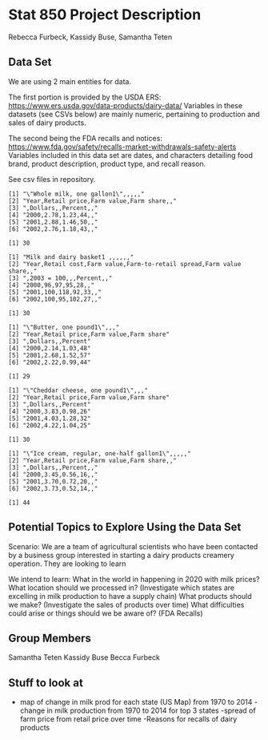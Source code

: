 Stat 850 Project Description
================
Rebecca Furbeck, Kassidy Buse, Samantha Teten

## Data Set

We are using 2 main entities for data.

The first portion is provided by the USDA ERS:
<https://www.ers.usda.gov/data-products/dairy-data/> Variables in these
datasets (see CSVs below) are mainly numeric, pertaining to production
and sales of dairy products.

The second being the FDA recalls and notices:
<https://www.fda.gov/safety/recalls-market-withdrawals-safety-alerts>
Variables included in this data set are dates, and characters detailing
food brand, product description, product type, and recall reason.

See csv files in repository.

``` 
[1] "\"Whole milk, one gallon1\",,,,,"         
[2] "Year,Retail price,Farm value,Farm share,,"
[3] ",Dollars,,Percent,,"                      
[4] "2000,2.78,1.23,44,,"                      
[5] "2001,2.88,1.46,50,,"                      
[6] "2002,2.76,1.18,43,,"                      
```

    [1] 30

``` 
[1] "Milk and dairy basket1 ,,,,,,"                                       
[2] "Year,Retail cost,Farm value,Farm-to-retail spread,Farm value share,,"
[3] ",2003 = 100,,,Percent,,"                                             
[4] "2000,96,97,95,28,,"                                                  
[5] "2001,100,118,92,33,,"                                                
[6] "2002,100,95,102,27,,"                                                
```

    [1] 30

``` 
[1] "\"Butter, one pound1\",,,"              
[2] "Year,Retail price,Farm value,Farm share"
[3] ",Dollars,,Percent"                      
[4] "2000,2.14,1.03,48"                      
[5] "2001,2.68,1.52,57"                      
[6] "2002,2.22,0.99,44"                      
```

    [1] 29

``` 
[1] "\"Cheddar cheese, one pound1\",,,"      
[2] "Year,Retail price,Farm value,Farm share"
[3] ",Dollars,,Percent"                      
[4] "2000,3.83,0.98,26"                      
[5] "2001,4.03,1.28,32"                      
[6] "2002,4.22,1.04,25"                      
```

    [1] 30

``` 
[1] "\"Ice cream, regular, one-half gallon1\",,,,,"
[2] "Year,Retail price,Farm value,Farm share,,"    
[3] ",Dollars,,Percent,,"                          
[4] "2000,3.45,0.56,16,,"                          
[5] "2001,3.70,0.72,20,,"                          
[6] "2002,3.73,0.52,14,,"                          
```

    [1] 44

## Potential Topics to Explore Using the Data Set

Scenario: We are a team of agricultural scientists who have been
contacted by a business group interested in starting a dairy products
creamery operation. They are looking to learn

We intend to learn: What in the world in happening in 2020 with milk
prices? What location should we processed in? (Investigate which states
are excelling in milk production to have a supply chain) What products
should we make? (Investigate the sales of products over time) What
difficulties could arise or things should we be aware of? (FDA Recalls)

## Group Members

Samantha Teten Kassidy Buse Becca Furbeck

## Stuff to look at

  - map of change in milk prod for each state (US Map) from 1970 to 2014
    -change in milk production from 1970 to 2014 for top 3 states
    -spread of farm price from retail price over time -Reasons for
    recalls of dairy products
